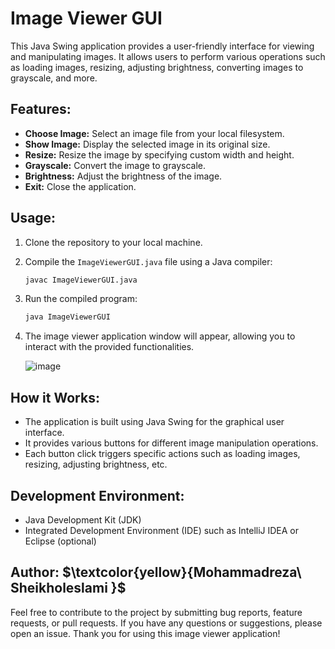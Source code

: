 
# Image Viewer GUI

This Java Swing application provides a user-friendly interface for viewing and manipulating images. It allows users to perform various operations such as loading images, resizing, adjusting brightness, converting images to grayscale, and more.

## Features:
- **Choose Image:** Select an image file from your local filesystem.
- **Show Image:** Display the selected image in its original size.
- **Resize:** Resize the image by specifying custom width and height.
- **Grayscale:** Convert the image to grayscale.
- **Brightness:** Adjust the brightness of the image.
- **Exit:** Close the application.

## Usage:
1. Clone the repository to your local machine.
2. Compile the `ImageViewerGUI.java` file using a Java compiler:
   ```bash
   javac ImageViewerGUI.java
   ```
3. Run the compiled program:
   ```bash
   java ImageViewerGUI
   ```
4. The image viewer application window will appear, allowing you to interact with the provided functionalities.


   ![image](https://github.com/MohammadrezaSheikholeslami84/Image-Viewer/assets/166950228/209571b9-7a1c-411d-a86e-455191abea82)


## How it Works:
- The application is built using Java Swing for the graphical user interface.
- It provides various buttons for different image manipulation operations.
- Each button click triggers specific actions such as loading images, resizing, adjusting brightness, etc.

## Development Environment:
- Java Development Kit (JDK)
- Integrated Development Environment (IDE) such as IntelliJ IDEA or Eclipse (optional)


## Author: $\textcolor{yellow}{Mohammadreza\ Sheikholeslami \}$

Feel free to contribute to the project by submitting bug reports, feature requests, or pull requests. If you have any questions or suggestions, please open an issue. Thank you for using this image viewer application!
